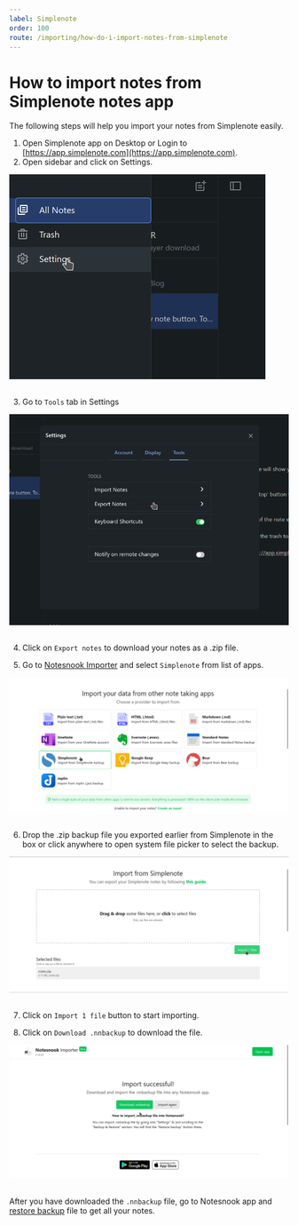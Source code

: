 ```yaml
---
label: Simplenote
order: 100
route: /importing/how-do-i-import-notes-from-simplenote
---
```

# How to import notes from Simplenote notes app

The following steps will help you import your notes from Simplenote easily.

1. Open Simplenote app on Desktop or Login to [https://app.simplenote.com](https://app.simplenote.com).
2. Open sidebar and click on Settings.
<img style="margin-bottom:15px;" src="../static/simplenote_import_step_1.png" alt="Open sidebar and click on Settings."/>

3. Go to `Tools` tab in Settings
<img style="margin-bottom:15px;" src="../static/simplenote_import_step_2.png" alt="Go to Tools tab"/>

4. Click on `Export notes` to download your notes as a .zip file.

5. Go to [Notesnook Importer](https://importer.notesnook.com) and select `Simplenote` from list of apps.
<img style="margin-bottom:15px;" src="../static/simplenote_import_step_3.png" alt="Go to [Notesnook Importer](https://importer.notesnook.com) and select `Simplenote` from list of apps."/>

6. Drop the .zip backup file you exported earlier from Simplenote in the box or click anywhere to open system file picker to select the backup.
<img style="margin-bottom:15px;" src="../static/simplenote_import_step_4.png" alt="Drop the .zip backup file you exported earlier from Standard Notes in the box or click anywhere to open system file picker to select the backup."/>

7. Click on `Import 1 file` button to start importing.

8. Click on `Download .nnbackup` to download the file.
<img style="margin-bottom:15px;" src="../static/plain_text_import_step_3.png" alt="Click on `Download .nnbackup` to download the file."/>

After you have downloaded the `.nnbackup` file, go to Notesnook app and [restore backup](../backup-restore.md) file to get all your notes.